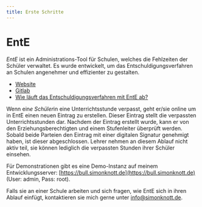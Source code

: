 ```yaml
---
title: Erste Schritte
---
```


# EntE

_EntE_ ist ein Administrations-Tool für Schulen, welches die Fehlzeiten der Schüler verwaltet.
Es wurde entwickelt, um das Entschuldigungsverfahren an Schulen angenehmer und effizienter zu gestalten.

- [Website](https://skn0tt.gitlab.io/EntE)
- [Gitlab](https://gitlab.com/skn0tt/EntE)
- [Wie läuft das Entschuldigungsverfahren mit EntE ab?](manual/flow.md)

Wenn ein*e Schüler*in eine Unterrichtsstunde verpasst, geht er/sie online um in EntE einen neuen Eintrag zu erstellen.
Dieser Eintrag stellt die verpassten Unterrichtsstunden dar.
Nachdem der Eintrag erstellt wurde, kann er von den Erziehungsberechtigten und einem Stufenleiter überprüft werden.
Sobald beide Parteien den Eintrag mit einer digitalen Signatur genehmigt haben, ist dieser abgeschlossen.
Lehrer nehmen an diesem Ablauf nicht aktiv teil, sie können lediglich die verpassten Stunden ihrer Schüler einsehen.

Für Demonstrationen gibt es eine Demo-Instanz auf meinem Entwicklungsserver: [https://bull.simonknott.de](https://bull.simonknott.de) (User: admin, Pass: root).

Falls sie an einer Schule arbeiten und sich fragen, wie EntE sich in ihren Ablauf einfügt, kontaktieren sie mich gerne unter [info@simonknott.de](mailto:info@simonknott.de).
